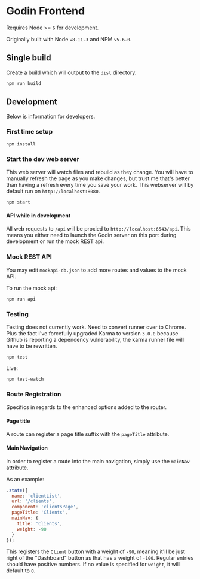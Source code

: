 # Godin Frontend

Requires Node >= `6` for development.

Originally built with Node `v8.11.3` and NPM `v5.6.0`.

## Single build
Create a build which will output to the `dist` directory.
```
npm run build
```

## Development
Below is information for developers.

### First time setup
```
npm install
```

### Start the dev web server
This web server will watch files and rebuild as they change.
You will have to manually refresh the page as you make changes, but
trust me that's better than having a refresh every time you save your work.
This webserver will by default run on `http://localhost:8080`.
```
npm start
```

#### API while in development
All web requests to `/api` will be proxied to `http://localhost:6543/api`.
This means you either need to launch the Godin server on this port during
development or run the mock REST api.

### Mock REST API
You may edit `mockapi-db.json` to add more routes and values to the mock API.

To run the mock api:
```
npm run api
```

### Testing
Testing does not currently work. Need to convert runner over to Chrome.
Plus the fact I've forcefully upgraded Karma to version `3.0.0` because Github
is reporting a dependency vulnerability, the karma runner file will have to be
rewritten.

```
npm test
```

Live:
```
npm test-watch
```

### Route Registration
Specifics in regards to the enhanced options added to the router.

#### Page title
A route can register a page title suffix with the `pageTitle` attribute.

#### Main Navigation
In order to register a route into the main navigation, simply use the `mainNav` attribute.

As an example:

```js
.state({
  name: 'clientList',
  url: '/clients',
  component: 'clientsPage',
  pageTitle: 'Clients',
  mainNav: {
    title: 'Clients',
    weight: -90
  }
});
```

This registers the `Client` button with a weight of `-90`, meaning it'll be
just right of the "Dashboard" button as that has a weight of `-100`. Regular
entries should have positive numbers. If no value is specified for `weight`, it
will default to `0`.
